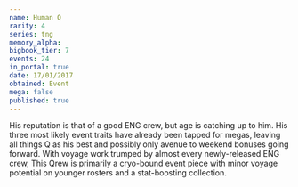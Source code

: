 ```yaml
---
name: Human Q
rarity: 4
series: tng
memory_alpha:
bigbook_tier: 7
events: 24
in_portal: true
date: 17/01/2017
obtained: Event
mega: false
published: true
---
```


His reputation is that of a good ENG crew, but age is catching up to him. His three most likely event traits have already been tapped for megas, leaving all things Q as his best and possibly only avenue to weekend bonuses going forward. With voyage work trumped by almost every newly-released ENG crew, This Qrew is primarily a cryo-bound event piece with minor voyage potential on younger rosters and a stat-boosting collection.
